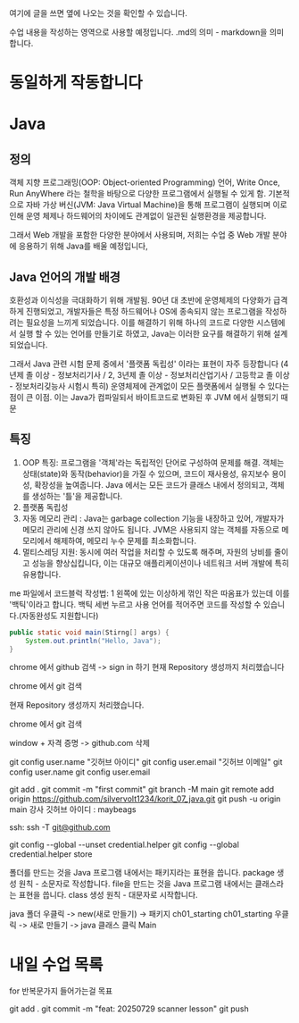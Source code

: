 여기에 글을 쓰면 옆에 나오는 것을 확인할 수 있습니다.

수업 내용을 작성하는 영역으로 사용할 예정입니다.
.md의 의미 - markdown을 의미합니다.



# 동일하게 작동합니다

# Java
## 정의

객체 지향 프로그래밍(OOP: Object-oriented Programming) 언어, Write Once,
Run AnyWhere 라는 철학을 바탕으로 다양한 프로그램에서 실행될 수 있게 함.
기본적으로 자바 가상 버신(JVM: Java Virtual Machine)을 통해 프로그램이 실행되며
이로 인해 운영 체제나 하드웨어의 차이에도 관계없이 일관된 실행환경을 제공합니다.

그래서 Web 개발을 포함한 다양한 분야에서 사용되며,
저희는 수업 중 Web 개발 분야에 응용하기 위해 Java를 배울 예정입니다,

## Java 언어의 개발 배경

호환성과 이식성을 극대화하기 위해 개발됨. 90년 대 초반에 운영체제의 다양화가
급격하게 진행되었고, 개발자들은 특정 하드웨어나 OS에 종속되지 않는 프로그램을
작성하려는 필요성을 느끼게 되었습니다. 이를 해결하기 위해 하나의 코드로
다양한 시스템에서 실행 할 수 있는 언어를 만들기로 하였고, Java는 이러한 요구를
해결하기 위해 설계되었습니다.

그래서 Java 관련 시험 문제 중에서 '플랫폼 독립성' 이라는 표현이 자주 등장합니다
(4년제 졸 이상 - 정보처리기사 / 2, 3년제 졸 이상 - 정보처리산업기사 /
고등학교 졸 이상 - 정보처리깆능사 시험시 특히)
운영체제에 관계없이 모든 플랫폼에서 실행될 수 있다는 점이 큰 이점.
이는 Java가 컴파일되서 바이트코드로 변화된 후 JVM 에서 실행되기 때문

## 특징
1. OOP 특징: 프로그램을 '객체'라는 독립적인 단어로 구성하여 문제를 해결.
    객체는 상태(state)와 동작(behavior)을 가질 수 있으며, 코드이 재사용성,
    유지보수 용이성, 확장성을 높여줍니다. Java 에서는 모든 코드가 클래스 내에서
    정의되고, 객체를 생성하는 '틀'을 제공합니다.
2. 플랫폼 독립성
3. 자동 메모리 관리 : Java는 garbage collection 기능을 내장하고 있어,
    개발자가 메모리 관리에 신경 쓰지 않아도 됩니다. JVM은 사용되지 않는
    객체를 자동으로 메모리에서 해제하여, 메모리 누수 문제를 최소화합니다.
4. 멀티스레딩 지원: 동시에 여러 작업을 처리할 수 있도록 해주며, 자원의 낭비를
    줄이고 성능을 향상십킵니다, 이는 대규모 애플리케이션이나 네트워크 서버 개발에
    특히 유용합니다.

me 파일에서 코드블럭 작성법: 1 왼쪽에 있는 이상하게 꺾인 작은 따옴표가 있는데
이를 '백틱'이라고 합니다. 백틱 세번 누르고 사용 언어를 적어주면
코드를 작성할 수 있습니다.(자동완성도 지원합니다)

```java
public static void main(Stirng[] args) {
    System.out.println("Hello, Java");
}
```

chrome 에서 github 검색 -> sign in 하기
현재 Repository 생성까지 처리했습니다

chrome 에서 git 검색

현재 Repository 생성까지 처리했습니다.

chrome 에서 git 검색

window + 자격 증명 -> github.com 삭제

git config user.name "깃허브 아이디"
git config user.email "깃허브 이메일"
git config user.name
git config user.email

git add .
git commit -m "first commit"
git branch -M main
git remote add origin https://github.com/silvervolt1234/korit_07_java.git
git push -u origin main
강사 깃허브 아이디 : maybeags

ssh: ssh -T git@github.com

git config --global --unset credential.helper
git config --global credential.helper store

폴더를 만드는 것을 Java 프로그램 내에서는 패키지라는 표현을 씁니다.
package 생성 원칙 - 소문자로 작성합니다.
file을 만드는 것을 Java 프로그램 내에서는 클래스라는 표현을 씁니다.
class 생성 원칙 - 대문자로 시작합니다.

java 폴더 우클릭 -> new(새로 만들기) -> 패키지
ch01_starting
ch01_starting 우클릭 -> 새로 만들기 -> java 클래스 클릭
Main

# 내일 수업 목록
for 반복문가지 들어가는걸 목표

git add .
git commit -m "feat: 20250729 scanner lesson"
git push